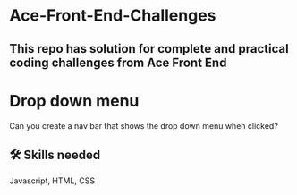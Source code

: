 # Ace-Front-End-Challenges
This repo has solution for complete and practical coding challenges from Ace Front End 
------------------------------------------------------------------------------------------------------
# Drop down menu
Can you create a nav bar that shows the drop down menu when clicked?
## 🛠 Skills needed
Javascript, HTML, CSS
